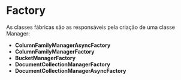 # Factory

As classes fábricas são as responsáveis pela criação de uma classe Manager:

* **ColumnFamilyManagerAsyncFactory**
* **ColumnFamilyManagerFactory**
* **BucketManagerFactory**
* **DocumentCollectionManagerFactory**
* **DocumentCollectionManagerAsyncFactory**

